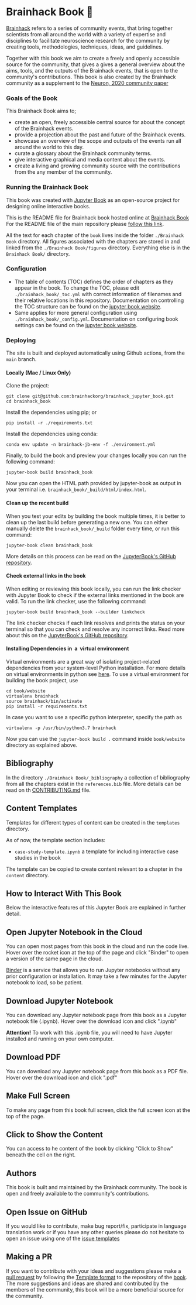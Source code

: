 # Brainhack Book :book: 

[Brainhack](https://brainhack.org) refers to a series of community events, that bring together scientists from all around the world with a variety of expertise and disciplines to facilitate neuroscience research for the community by creating tools, methodologies, techniques, ideas, and guidelines.

Together with this book we aim to create a freely and openly accessible source for the community, that gives a gives a general overview about the aims, tools, and the outputs of the Brainhack events, that is open to the community's contributions. This book is also created by the Brainhack community as a supplement to the [Neuron, 2020 community paper](https://psyarxiv.com/rytjq/) 

### Goals of the Book
This Brainhack Book aims to;

* create an open, freely accessible central source for about the concept of the Brainhack events.
* provide a projection about the past and future of the Brainhack events.
* showcase an  overview of the scope and outputs of the events run all around the world to this day.
* curate a glossary about the Brainhack community terms.
* give interactive graphical and media content about the events.
* create a living and growing community source with the contributions from the any member of the community.


### Running the Brainhack Book

This book was created with [Jupyter Book](https://jupyterbook.org/intro.html) as an open-source project for designing online interactive books.


This is the README file for Brainhack book hosted online at [Brainhack Book](https://brainhack.org/brainhack_jupyter_book/)
For the README file of the main repository please [follow this link](https://github.com/brainhackorg/brainhack_jupyter_book/blob/main/README.md).

All the text for each chapter of the `book` lives inside the folder `./Brainhack Book` directory.
All figures associated with the chapters are stored in and linked from the `./Brainhack Book/figures` directory.
Everything else is in the `Brainhack Book/` directory.

### Configuration

- The table of contents (TOC) defines the order of chapters as they appear in the book.
To change the TOC, please edit `./brainhack_book/_toc.yml` with correct information of filenames and their relative locations in this repository.
Documentation on controlling the TOC structure can be found on the [jupyter book website](https://jupyterbook.org/customize/toc.html).
- Same applies for more general configuration using `./brainhack_book/_config.yml`.
Documentation on configuring book settings can be found on the [jupyter book website](https://jupyterbook.org/customize/config.html).

### Deploying

The site is built and deployed automatically using Github actions, from the `main` branch.

#### Locally (Mac / Linux Only)

Clone the project:
```
git clone git@github.com:brainhackorg/brainhack_jupyter_book.git
cd brainhack_book
```

Install the dependencies using pip; or
```
pip install -r ./requirements.txt
```

Install the dependencies using conda:
```
conda env update -n brainhack-jb-env -f ./environment.yml
```

Finally, to build the book and preview your changes locally you can run the following command:
```
jupyter-book build brainhack_book
```
Now you can open the HTML path provided by jupyter-book as output in your terminal i.e. `brainhack_book/_build/html/index.html`.

#### Clean up the recent build

When you test your edits by building the book multiple times, it is better to clean up the last build before generating a new one.
You can either manually delete the `brainhack_book/_build` folder every time, or run this command:
```
jupyter-book clean brainhack_book
```
More details on this process can be read on the [JupyterBook's GitHub repository](https://github.com/executablebooks/jupyter-book/blob/master/docs/advanced/advanced.md#clean-your-books-generated-files).

#### Check external links in the book

When editing or reviewing this book locally, you can run the link checker with Jupyter Book to check if the external links mentioned in the book are valid.
To run the link checker, use the following command:

```
jupyter-book build brainhack_book --builder linkcheck
```

The link checker checks if each link resolves and prints the status on your terminal so that you can check and resolve any incorrect links.
Read more about this on the [JupyterBook's GitHub repository](https://github.com/executablebooks/jupyter-book/blob/master/docs/advanced/advanced.md#check-external-links-in-your-book).

#### Installing Dependencies in  a  virtual environment

Virtual environments are a great way of isolating project-related dependencies from your system-level Python installation.
For more details on virtual environments in python see
[here](https://docs.python.org/3/tutorial/venv.html).
To use a virtual environment for building the book project, use

```
cd book/website
virtualenv brainhack
source brainhack/bin/activate
pip install -r requirements.txt
```

In case you want to use a specific python interpreter, specify the path as
```
virtualenv -p /usr/bin/python3.7 brainhack
```

Now you can use the `jupyter-book build .` command inside `book/website` directory as explained above.

<!--#### On Netlify

Brainhack book is built and deployed online using [Netlify](https://www.netlify.com/).

//If you want to deploy the book on Netlify, you'll need the following settings:

//- Base directory: `book/website`
//- Build command: `pip install -r requirements.txt && jupyter-book build .`
//- Publish directory: `book/website/_build/html`

//Netlify is smart and will find your requirements.txt to do the install for //you. :slightly_smiling_face:

You can find the build history or logs for Brainhack at https://app.netlify.com/sites/brainhack/deploys.-->

## Bibliography

In the directory `./Brainhack Book/_bibliography` a collection of bibliography from all the chapters exist in the `references.bib` file.
More details can be read on th [CONTRIBUTING.md](https://github.com/brainhackorg/brainhack_jupyter_book/blob/main/contributing_guideline.md) file. <!-- I will create one once we decide on the contribution method and workflow -->

## Content Templates

Templates for different types of content can be created in the `templates` directory.

As of now, the template section includes:
* `case-study-template.ipynb` a template for including interactive case studies in the book

The template can be copied to create content relevant to a chapter in the `content` directory.


## How to Interact With This Book

Below the interactive features of this Jupyter Book are explained in further detail. 


## Open Jupyter Notebook in the Cloud
You can open most pages from this book in the cloud and run the code live. Hover over the rocket icon at the top of the page and click "Binder" to open a version of the same page in the cloud.

[Binder](https://mybinder.org/) is a service that allows you to run Jupyter notebooks without any prior configuration or installation. It may take a few minutes for the Jupyter notebook to load, so be patient.



## Download Jupyter Notebook
You can download any Jupyter notebook page from this book as a Jupyter notebook file (.ipynb). Hover over the download icon and click ".ipynb"

**Attention!**
To work with this .ipynb file, you will need to have Jupyter installed and running on your own computer.


## Download PDF
You can download any Jupyter notebook page from this book as a PDF file. Hover over the download icon and click ".pdf"


## Make Full Screen
To make any page from this book full screen, click the full screen icon at the top of the page.




## Click to Show the Content
You can access to he content of the book by clicking "Click to Show" beneath the cell on the right.


## Authors

This book is built and maintained by the Brainhack community. The book is open and freely available to the community's contributions.


## Open Issue on GitHub
 If you would like to contribute, make bug report/fix, participate in language translation work or if you have any other queries please do not hesitate to open an issue using one of the [issue templates](https://github.com/brainhackorg/brainhack_jupyter_book/issues/new/choose)

 

## Making a PR <!--I was not sure whether we will accept the contributions via PR or issues so I put the both-->

If you want to contribute with your ideas and suggestions please make a [pull request](https://docs.github.com/en/free-pro-team@latest/github/collaborating-with-issues-and-pull-requests/creating-a-pull-request) by following the [Template format](https://github.com/brainhackorg/brainhack_jupyter_book/issues/new/choose) to the repository of the [book](https://github.com/brainhackorg/brainhack_jupyter_book). The more suggestions and ideas are shared and contributed by the members of the community, this book will be a more beneficial source for the community.
